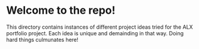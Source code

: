 # Welcome to the repo!

This directory contains instances of different project ideas tried for the ALX portfolio project. Each idea is unique and demainding in that way. Doing hard things culmunates here!